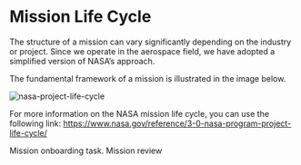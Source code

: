 #  **Mission Life Cycle**
The structure of a mission can vary significantly depending on the industry or project. Since we operate in the aerospace field, we have adopted a simplified version of NASA’s approach.

The fundamental framework of a mission is illustrated in the image below.

![nasa-project-life-cycle](https://github.com/user-attachments/assets/b4d770a5-a388-42ab-b906-faa5bad5cd92)

For more information on the NASA mission life cycle, you can use the following link:
https://www.nasa.gov/reference/3-0-nasa-program-project-life-cycle/

Mission onboarding task.
Mission review
